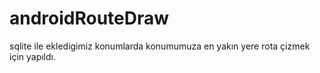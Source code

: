 # androidRouteDraw
sqlite ile ekledigimiz konumlarda konumumuza en yakın yere rota çizmek için yapıldı.
